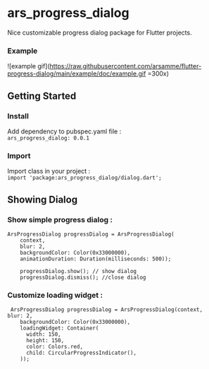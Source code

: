 # ars_progress_dialog  
  Nice customizable progress dialog package for Flutter projects.

### Example
![example gif](https://raw.githubusercontent.com/arsamme/flutter-progress-dialog/main/example/doc/example.gif =300x)

## Getting Started    
 ### Install  
Add dependency to pubspec.yaml file :  
`ars_progress_dialog: 0.0.1`  
  
### Import  
Import class in your project :  
`import 'package:ars_progress_dialog/dialog.dart';`  
  
## Showing Dialog  
### Show simple progress dialog :  

```  
ArsProgressDialog progressDialog = ArsProgressDialog(
	context,
	blur: 2,
	backgroundColor: Color(0x33000000),
	animationDuration: Duration(milliseconds: 500));
	
	progressDialog.show(); // show dialog
	progressDialog.dismiss(); //close dialog
``` 
  
### Customize loading widget :  
  
```  
 ArsProgressDialog progressDialog = ArsProgressDialog(context,    blur: 2,    
    backgroundColor: Color(0x33000000),    
    loadingWidget: Container(    
      width: 150,    
      height: 150,    
      color: Colors.red,    
      child: CircularProgressIndicator(),    
    ));  
```